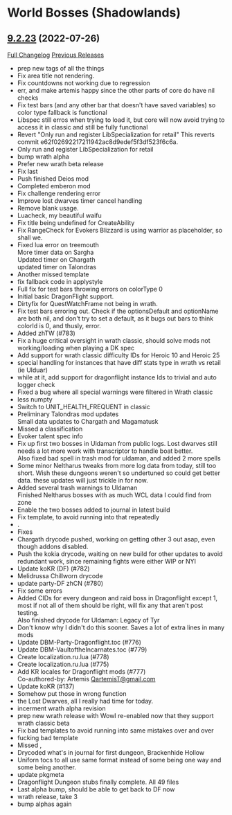 # <DBM> World Bosses (Shadowlands)

## [9.2.23](https://github.com/DeadlyBossMods/DBM-Retail/tree/9.2.23) (2022-07-26)
[Full Changelog](https://github.com/DeadlyBossMods/DBM-Retail/compare/9.2.22...9.2.23) [Previous Releases](https://github.com/DeadlyBossMods/DBM-Retail/releases)

- prep new tags of all the things  
- Fix area title not rendering.  
- Fix countdowns not working due to regression  
- err, and make artemis happy since the other parts of core do have nil checks  
- Fix test bars (and any other bar that doesn't have saved variables) so color type fallback is functional  
- Libspec still erros when trying to load it, but core will now avoid trying to access it in classic and still be fully functional  
- Revert \"Only run and register LibSpecialization for retail\" This reverts commit e62f02692217211942ac8d9edef5f3df523f6c6a.  
- Only run and register LibSpecialization for retail  
- bump wrath alpha  
- Prefer new wrath beta release  
- Fix last  
- Push finished Deios mod  
- Completed emberon mod  
- Fix challenge rendering error  
- Improve lost dwarves timer cancel handling  
- Remove blank usage.  
- Luacheck, my beautiful waifu  
- Fix title being undefined for CreateAbility  
- Fix RangeCheck for Evokers Blizzard is using warrior as placeholder, so shall we.  
- Fixed lua error on treemouth  
    More timer data on Sargha  
    Updated timer on Chargath  
    updated timer on Talondras  
- Another missed template  
- fix fallback code in applystyle  
- Full fix for test bars throwing errors on colorType 0  
- Initial basic DragonFlight support.  
- Dirtyfix for QuestWatchFrame not being in wrath.  
- Fix test bars erroring out. Check if the optionsDefault and optionName are both nil, and don't try to set a default, as it bugs out bars to think colorId is 0, and thusly, error.  
- Added zhTW (#783)  
- Fix a huge critical oversight in wrath classic, should solve mods not working/loading when playing a DK spec  
- Add support for wrath classic difficulty IDs for Heroic 10 and Heroic 25  
- special handling for instances that have diff stats type in wrath vs retail (ie Ulduar)  
- while at it, add support for dragonflight instance Ids to trivial and auto logger check  
- Fixed a bug where all special warnings were filtered in Wrath classic  
- less numpty  
- Switch to UNIT\_HEALTH\_FREQUENT in classic  
- Preliminary Talondras mod updates  
    Small data updates to Chargath and Magamatusk  
- Missed a classification  
- Evoker talent spec info  
- Fix up first two bosses in Uldaman from public logs. Lost dwarves still needs a lot more work with transcriptor to handle boat better.  
    Also fixed bad spell in trash mod for uldaman, and added 2 more spells  
- Some minor Neltharus tweaks from more log data from today, still too short. Wish these dungeons weren't so undertuned so could get better data. these updates will just trickle in for now.  
- Added several trash warnings to Uldaman  
    Finished Neltharus bosses with as much WCL data I could find from zone  
- Enable the two bosses added to journal in latest build  
- Fix template, to avoid running into that repeatedly  
-  .  
- Fixes  
- Chargath drycode pushed, working on getting other 3 out asap, even though addons disabled.  
- Push the kokia drycode, waiting on new build for other updates to avoid redundant work, since remaining fights were either WIP or NYI  
- Update koKR (DF) (#782)  
- Melidrussa Chillworn drycode  
- update party-DF zhCN (#780)  
- Fix some errors  
- Added CIDs for every dungeon and raid boss in Dragonflight except 1, most if not all of them should be right, will fix any that aren't post testing.  
    Also finished drycode for Uldaman: Legacy of Tyr  
- Don't know why I didn't do this sooner. Saves a lot of extra lines in many mods  
- Update DBM-Party-Dragonflight.toc (#776)  
- Update DBM-VaultoftheIncarnates.toc (#779)  
- Create localization.ru.lua (#778)  
- Create localization.ru.lua (#775)  
- Add KR locales for Dragonflight mods (#777)  
    Co-authored-by: Artemis <QartemisT@gmail.com>  
- Update koKR (#137)  
- Somehow put those in wrong function  
- the Lost Dwarves, all I really had time for today.  
- incerment wrath alpha revision  
- prep new wrath release with WowI re-enabled now that they support wrath classic beta  
- Fix bad templates to avoid running into same mistakes over and over  
- fucking bad template  
- Missed ,  
- Drycoded what's in journal for first dungeon, Brackenhide Hollow  
- Uniforn tocs to all use same format instead of some being one way and some being another.  
- update pkgmeta  
- Dragonflight Dungeon stubs finally complete. All 49 files  
- Last alpha bump, should be able to get back to DF now  
- wrath release, take 3  
- bump alphas again  
